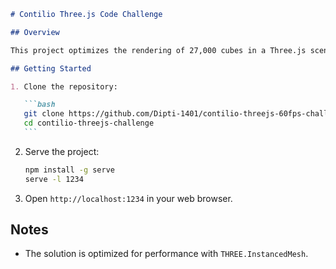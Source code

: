 ````markdown
# Contilio Three.js Code Challenge

## Overview

This project optimizes the rendering of 27,000 cubes in a Three.js scene to run at 60fps. The original implementation ran at about 10fps, and this solution uses `THREE.InstancedMesh` to improve performance.

## Getting Started

1. Clone the repository:

   ```bash
   git clone https://github.com/Dipti-1401/contilio-threejs-60fps-challenge.git
   cd contilio-threejs-challenge
   ```
````

2. Serve the project:

   ```bash
   npm install -g serve
   serve -l 1234
   ```

3. Open `http://localhost:1234` in your web browser.

## Notes

- The solution is optimized for performance with `THREE.InstancedMesh`.

